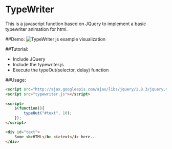 # TypeWriter
This is a javascript function based on JQuery to implement a basic typewriter animation for html.

##Demo:
![TypeWriter js example visualization]()

##Tutorial:
- Include JQuery
- Include the typewriter.js
- Execute the typeOut(selector, delay) function

##Usage:
```html
<script src="http://ajax.googleapis.com/ajax/libs/jquery/1.8.3/jquery.min.js"></script>
<script src="typewriter.js"></script>
    
<script>
    $(function(){
        typeOut("#text", 10);
    });
</script>

<div id="text">
    Some <b>HTML</b> <i>text</i> here...
</div>
```
